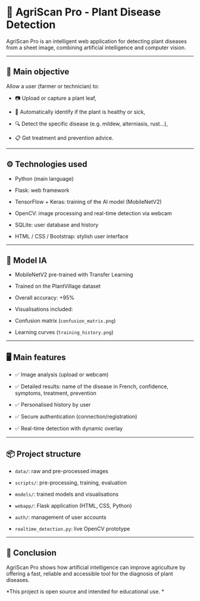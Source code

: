 # 🌿 AgriScan Pro - Plant Disease Detection

AgriScan Pro is an intelligent web application for detecting plant diseases from a sheet image, combining artificial intelligence and computer vision.

---

## 🎯 Main objective

Allow a user (farmer or technician) to:

- 📷 Upload or capture a plant leaf,

- 🧠 Automatically identify if the plant is healthy or sick,

- 🔍 Detect the specific disease (e.g. mildew, alterniasis, rust...),

- 📋 Get treatment and prevention advice.

---

## ⚙️ Technologies used

- Python (main language)

- Flask: web framework

- TensorFlow + Keras: training of the AI model (MobileNetV2)

- OpenCV: image processing and real-time detection via webcam

- SQLite: user database and history

- HTML / CSS / Bootstrap: stylish user interface

---

## 🧠 Model IA

- MobileNetV2 pre-trained with Transfer Learning

- Trained on the PlantVillage dataset

- Overall accuracy: +95%

- Visualisations included:

- Confusion matrix (`confusion_matrix.png`)

- Learning curves (`training_history.png`)

---

## 🖥️ Main features

- ✅ Image analysis (upload or webcam)

- ✅ Detailed results: name of the disease in French, confidence, symptoms, treatment, prevention

- ✅ Personalised history by user

- ✅ Secure authentication (connection/registration)

- ✅ Real-time detection with dynamic overlay

---

## 📦 Project structure

- `data/`: raw and pre-processed images

- `scripts/`: pre-processing, training, evaluation

- `models/`: trained models and visualisations

- `webapp/`: Flask application (HTML, CSS, Python)

- `auth/`: management of user accounts

- `realtime_detection.py`: live OpenCV prototype

---

## 🚀 Conclusion

AgriScan Pro shows how artificial intelligence can improve agriculture by offering a fast, reliable and accessible tool for the diagnosis of plant diseases.

*This project is open source and intended for educational use. *
